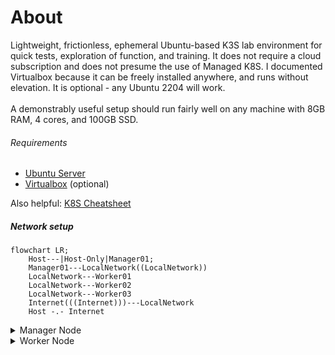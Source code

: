 # About
Lightweight, frictionless, ephemeral Ubuntu-based K3S lab environment for quick tests, exploration of function, and training.  It does not require a cloud subscription and does not presume the use of Managed K8S.  I documented Virtualbox because it can be freely installed anywhere, and runs without elevation.  It is optional - any Ubuntu 2204 will work.\
\
A demonstrably useful setup should run fairly well on any machine with 8GB RAM, 4 cores, and 100GB SSD.

###### Requirements
  * [Ubuntu Server](https://ubuntu.com/download/server)
  * [Virtualbox](https://www.virtualbox.org/wiki/Downloads) (optional)

Also helpful:  [K8S Cheatsheet](https://github.com/pgaljan/blog/blob/main/K8SCheat.md)

##### Network setup

```mermaid
flowchart LR;
    Host---|Host-Only|Manager01;
    Manager01---LocalNetwork((LocalNetwork))
    LocalNetwork---Worker01
    LocalNetwork---Worker02
    LocalNetwork---Worker03
    Internet(((Internet)))---LocalNetwork
    Host -.- Internet
```

     
<Details>
<summary>
Manager Node
</summary>

#### Virtualbox Config (optional)
2 vCPU, 2GB RAM, 25GB disk\
NIC 1: Bridged (will have an IP on the same as network your physical machine)\
NIC 2: Host-only (should have a 192.168.56.x IP - you ssh to this IP from the host)\

#### Prep the VM
```shell
sudo apt-get update
sudo apt upgrade -y
sudo apt install -y curl wget
```
#### Install K3S
*copy function may not work with this snippet*
```shell
curl -sfL https://get.k3s.io | sh -
sudo systemctl status k3s
```
#### Configure kubectl
```shell
mkdir ~/.kube
sudo cp /etc/rancher/k3s/k3s.yaml ~/.kube/config && sudo chown $USER ~/.kube/config
sudo chmod 600 ~/.kube/config && export KUBECONFIG=~/.kube/config
```
#### Check K3S
```shell
sudo kubectl get nodes
sudo kubectl cluster-info
sudo kubectl get pods -A
```
#### Create a Deployment
```shell
sudo kubectl create deployment  nginx-deployment --image nginx --replicas 2
sudo kubectl get deployment nginx-deployment
sudo kubectl get pods
sudo kubectl expose deployment nginx-deployment --type NodePort --port 80
```
#### Verify the Deployment
```shell
ip a | grep "enp" | grep "inet " 
sudo kubectl get svc nginx-deployment
```
curl http://bridged_ip:mapped_port
#### Enable the dashboard
```shell
sudo kubectl apply -f https://raw.githubusercontent.com/kubernetes/dashboard/v2.7.0/aio/deploy/recommended.yaml
sudo kubectl get pods,svc -n kubernetes-dashboard
sudo kubectl patch svc kubernetes-dashboard --type='json' -p '[{"op":"replace","path":"/spec/type","value":"NodePort"}]' -n kubernetes-dashboard
sudo kubectl get svc -n kubernetes-dashboard
```
#### Create dashboard yaml
```shell
vi dashboard.yaml
```
#### dashboard yaml contents
*copy function may not work with this snippet*
```yaml
apiVersion: v1
kind: ServiceAccount
metadata:
  name: admin-user
  namespace: kube-system
---
apiVersion: rbac.authorization.k8s.io/v1
kind: ClusterRoleBinding
metadata:
  name: admin-user
roleRef:
  apiGroup: rbac.authorization.k8s.io
  kind: ClusterRole
  name: cluster-admin
subjects:
- kind: ServiceAccount
  name: admin-user
  namespace: kube-system
```
#### Create service account. display token
```shell
sudo kubectl create -f dashboard.yaml
sudo kubectl -n kube-system  create token admin-user
```
#### Get IP and mapped port
```shell
ip a | grep "inet 192.168.56"
sudo kubectl get pods,svc -n kubernetes-dashboard
```
In a web browser on the host, go to https://192.168.56.x:3xxxx, paste token.
</Details>
<Details>
<summary>
Worker Node
</summary>
 
#### Virtualbox Config (optional)
2 vCPU, 2GB RAM, 25GB disk\
NIC 1: Bridged (will have an IP on the same as network your physical machine)\
Note - second NIC is unnecessary - you will be able to ssh from the manager node if needed.

#### Prep the Node
```shell
sudo apt-get update
sudo apt upgrade -y
sudo apt install -y curl wget
```
#### Install K3S
*copy function may not work with this snippet*
```shell
curl -sfL https://get.k3s.io | sh –
sudo systemctl status k3s
```
#### Get Node token (on manager)
```shell
sudo cat /var/lib/rancher/k3s/server/node-token
```
#### Join the cluster
*copy function may not work with this snippet*
```shell
sudo curl -sfL https://get.k3s.io | K3S_URL=https://<bridged ip>:6443 K3S_TOKEN="<pasted_token>" sh -
```
#### Reboot
```shell
sudo reboot
```
#### Start the Agent
```shell
sudo systemctl enable --now k3s-agent
```
#### Verify the node join (on manager)
```shell
sudo kubectl get nodes
```
</Details>

